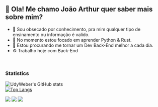 ## 👋 Ola! Me chamo João Arthur quer saber mais sobre mim?
- 👀 Sou obsecado por conhecimento, pra mim qualquer tipo de ensinamento ou informação é valido.
- 🌱 No momento estou focado em aprender Python & Rust.
- 💞️ Estou procurando me tornar um Dev Back-End melhor a cada dia.
- ⚙ Trabalho hoje com Back-End
<br />


### Statistics
![UdyWeber's GitHub stats](https://github-readme-stats.vercel.app/api?username=udyweber&count_private=true&theme=omni&bg_color=30,e96443,904e95&title_color=fff&text_color=fff)
<br />
[![Top Langs](https://github-readme-stats.vercel.app/api/top-langs/?username=udyweber&layout=compact&theme=omni&bg_color=30,e96443,904e95&title_color=fff&text_color=fff)](https://github.com/udyweber/github-readme-stats)
  
<div> 
  <a href="https://www.instagram.com/file_jaw.py/" target="_blank"><img src="https://img.shields.io/badge/-Instagram-%23E4405F?style=for-the-badge&logo=instagram&logoColor=white" target="_blank"></a>
  <a href = "mailto:tuyweber@gmail.com"><img src="https://img.shields.io/badge/-Gmail-%23333?style=for-the-badge&logo=gmail&logoColor=white" target="_blank"></a>
  <a href="https://www.linkedin.com/in/joao-arthur-weber-3290b3203/" target="_blank"><img src="https://img.shields.io/badge/-LinkedIn-%230077B5?style=for-the-badge&logo=linkedin&logoColor=white" target="_blank"></a> 
</div>
